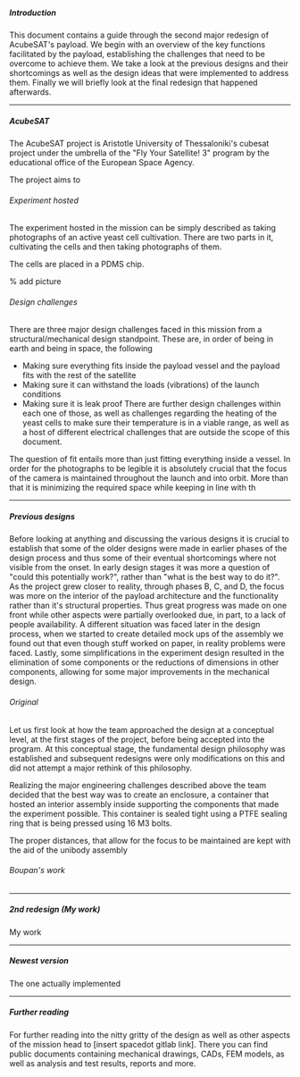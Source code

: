 
##### Introduction

This document contains a guide through the second major redesign of AcubeSAT's payload. We begin with an overview of the key functions facilitated by the payload, establishing the challenges that need to be overcome to achieve them. We take a look at the previous designs and their shortcomings as well as the design ideas that were implemented to address them. Finally we will briefly look at the final redesign that happened afterwards.

-----

##### AcubeSAT 

The AcubeSAT project is Aristotle University of Thessaloniki's cubesat project under the umbrella of the "Fly Your Satellite! 3" program by the educational office of the European Space Agency. 

The project aims to 

###### Experiment hosted

The experiment hosted in the mission can be simply described as taking photographs of an active yeast cell cultivation. There are two parts in it, cultivating the cells and then taking photographs of them. 

The cells are placed in a PDMS chip. 

% add picture

###### Design challenges

There are three major design challenges faced in this mission from a structural/mechanical design standpoint. These are, in order of being in earth and being in space, the following
- Making sure everything fits inside the payload vessel and the payload fits with the rest of the satellite
- Making sure it can withstand the loads (vibrations) of the launch conditions
- Making sure it is leak proof
There are further design challenges within each one of those, as well as challenges regarding the heating of the yeast cells to make sure their temperature is in a viable range, as well as a host of different electrical challenges that are outside the scope of this document.

The question of fit entails more than just fitting everything inside a vessel. In order for the photographs to be legible it is absolutely crucial that the focus of the camera is maintained throughout the launch and into orbit. More than that it is minimizing the required space while keeping in line with th


------

##### Previous designs

Before looking at anything and discussing the various designs it is crucial to establish that some of the older designs were made in earlier phases of the design process and thus some of their eventual shortcomings where not visible from the onset. In early design stages it was more a question of "could this potentially work?", rather than "what is the best way to do it?". As the project grew closer to reality, through phases B, C, and D, the focus was more on the interior of the payload architecture and the functionality rather than it's structural properties. Thus great progress was made on one front while other aspects were partially overlooked due, in part, to a lack of people availability. A different situation was faced later in the design process, when we started to create detailed mock ups of the assembly we found out that even though stuff worked on paper, in reality problems were faced. Lastly, some simplifications in the experiment design resulted in the elimination of some components or the reductions of dimensions in other components, allowing for some major improvements in the mechanical design.

###### Original

Let us first look at how the team approached the design at a conceptual level, at the first stages of the project, before being accepted into the program. At this conceptual stage, the fundamental design philosophy was established and subsequent redesigns were only modifications on this and did not attempt a major rethink of this philosophy.

Realizing the major engineering challenges described above the team decided that the best way was to create an enclosure, a container that hosted an interior assembly inside supporting the components that made the experiment possible. This container is sealed tight using a PTFE sealing ring that is being pressed using 16 M3 bolts. 

The proper distances, that allow for the focus to be maintained are kept with the aid of the unibody assembly


###### Boupan's work


------------
##### 2nd redesign (My work)

My work

----------
##### Newest version

The one actually implemented

----------
##### Further reading

For further reading into the nitty gritty of the design as well as other aspects of the mission head to [insert spacedot gitlab link]. There you can find public documents containing mechanical drawings, CADs, FEM models, as well as analysis and test results, reports and more. 
